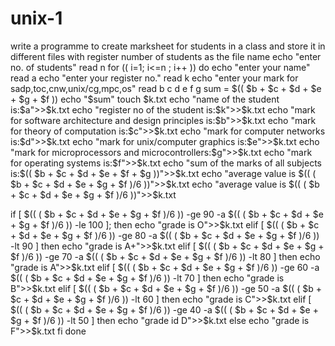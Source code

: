 # unix-1
write a programme to create marksheet for students in a class and store it in different files with register number of students as the file name
echo "enter no. of students"
read n
for (( i=1; i<=n ; i++ ))
do
echo "enter your name"
read a
echo "enter your register no."
read k
echo "enter your mark for sadp,toc,cnw,unix/cg,mpc,os"
read b c d e f g
sum = $(( $b + $c + $d + $e + $g + $f ))
echo "$sum"
touch $k.txt
echo "name of the student is:$a">>$k.txt
echo "register no of the student is:$k">>$k.txt
echo "mark for software architecture and design principles is:$b">>$k.txt
echo "mark for theory of computation is:$c">>$k.txt
echo "mark for computer networks is:$d">>$k.txt
echo "mark for unix/computer graphics is:$e">>$k.txt
echo "mark for microprocessors and microcontrollers:$g">>$k.txt
echo "mark for operating systems is:$f">>$k.txt
echo "sum of the marks of all subjects is:$(( $b + $c + $d + $e + $f + $g ))">>$k.txt
echo "average value is $(( ( $b + $c + $d + $e + $g + $f )/6 ))">>$k.txt
echo "average value is $(( ( $b + $c + $d + $e + $g + $f )/6 ))">>$k.txt

if [ $(( ( $b + $c + $d + $e + $g + $f )/6 )) -ge 90 -a $(( ( $b + $c + $d + $e + $g + $f )/6 )) -le 100 ];
then
        echo "grade is O">>$k.txt
    elif [ $(( ( $b + $c + $d + $e + $g + $f )/6 )) -ge 80 -a $(( ( $b + $c + $d + $e + $g + $f )/6 )) -lt 90 ]
    then
        echo "grade is A+">>$k.txt
        elif [ $(( ( $b + $c + $d + $e + $g + $f )/6 )) -ge 70 -a $(( ( $b + $c + $d + $e + $g + $f )/6 )) -lt 80 ]
        then
            echo "grade is A">>$k.txt
            elif [ $(( ( $b + $c + $d + $e + $g + $f )/6 )) -ge 60 -a $(( ( $b + $c + $d + $e + $g + $f )/6 )) -lt 70 ]
            then
                echo "grade is B">>$k.txt
                elif [ $(( ( $b + $c + $d + $e + $g + $f )/6 )) -ge 50 -a $(( ( $b + $c + $d + $e + $g + $f )/6 )) -lt 60 ]
                then
                    echo "grade is C">>$k.txt
elif [ $(( ( $b + $c + $d + $e + $g + $f )/6 )) -ge 40 -a $(( ( $b + $c + $d + $e + $g + $f )/6 )) -lt 50 ]
                    then
                        echo "grade id D">>$k.txt
                        else
                            echo "grade is F">>$k.txt
                            fi
                            done
